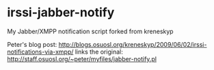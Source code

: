 irssi-jabber-notify
===================

My Jabber/XMPP notification script forked from kreneskyp

Peter's blog post:
http://blogs.osuosl.org/kreneskyp/2009/06/02/irssi-notifications-via-xmpp/
links the original:
http://staff.osuosl.org/~peter/myfiles/jabber-notify.pl

